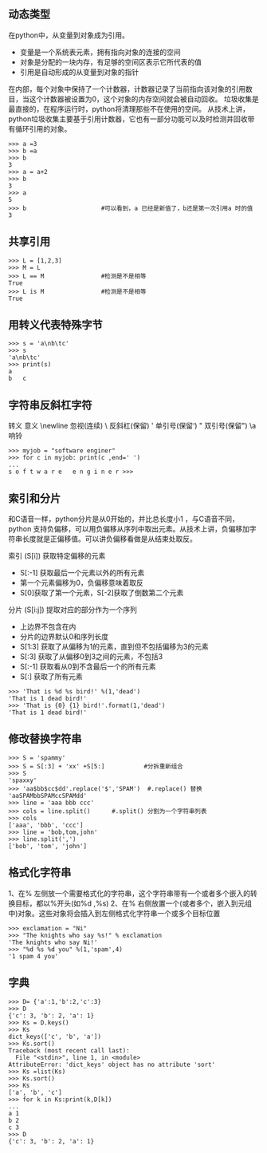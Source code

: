 动态类型
---
在python中，从变量到对象成为引用。
-	变量是一个系统表元素，拥有指向对象的连接的空间
-	对象是分配的一块内存，有足够的空间区表示它所代表的值
-	引用是自动形成的从变量到对象的指针

在内部，每个对象中保持了一个计数器，计数器记录了当前指向该对象的引用数目，当这个计数器被设置为0，这个对象的内存空间就会被自动回收。
垃圾收集是最直接的，在程序运行时，python将清理那些不在使用的空间。
从技术上讲，python垃圾收集主要基于引用计数器，它也有一部分功能可以及时检测并回收带有循环引用的对象。
``` shell
>>> a =3
>>> b =a
>>> b
3
>>> a = a+2
>>> b
3
>>> a
5
>>> b                     #可以看到，a 已经是新值了，b还是第一次引用a 时的值
3
```
共享引用
---
``` shell
>>> L = [1,2,3]
>>> M = L
>>> L == M                #检测是不是相等
True
>>> L is M                #检测是不是相等
True
```
用转义代表特殊字节
---
``` shell
>>> s = 'a\nb\tc'
>>> s
'a\nb\tc'
>>> print(s)
a
b	c
```
字符串反斜杠字符
---
转义           意义
\newline       忽视(连续)
\\             反斜杠(保留\)
\'             单引号(保留‘)
\"             双引号(保留")
\a             响铃

``` shell
>>> myjob = "software enginer"
>>> for c in myjob: print(c ,end=' ')
... 
s o f t w a r e   e n g i n e r >>> 
```
索引和分片
---
和C语音一样，python分片是从0开始的，并比总长度小1 ，与C语音不同，python 支持负偏移，可以用负偏移从序列中取出元素。从技术上讲，负偏移加字符串长度就是正偏移值。可以讲负偏移看做是从结束处取反。

索引 (S[i]) 获取特定偏移的元素
-  S[:-1] 获取最后一个元素以外的所有元素
-  第一个元素偏移为0，负偏移意味着取反
-  S[0]获取了第一个元素，S[-2]获取了倒数第二个元素 

分片 (S[i:j]) 提取对应的部分作为一个序列
-  上边界不包含在内
-  分片的边界默认0和序列长度
-  S[1:3] 获取了从偏移为1的元素，直到但不包括偏移为3的元素
-  S[:3] 获取了从偏移0到3之间的元素，不包括3
-  S[:-1] 获取看从0到不含最后一个的所有元素
-  S[:] 获取了所有元素
``` shell
>>> 'That is %d %s bird!' %(1,'dead')
'That is 1 dead bird!'
>>> 'That is {0} {1} bird!'.format(1,'dead')
'That is 1 dead bird!'
```
修改替换字符串
---
``` shell
>>> S = 'spammy'
>>> S = S[:3] + 'xx' +S[5:]           #分拆重新组合
>>> S
'spaxxy'
>>> 'aa$bb$cc$dd'.replace('$','SPAM')  #.replace() 替换
'aaSPAMbbSPAMccSPAMdd'
>>> line = 'aaa bbb ccc'
>>> cols = line.split()      #.split() 分割为一个字符串列表
>>> cols
['aaa', 'bbb', 'ccc']
>>> line = 'bob,tom,john'
>>> line.split(',')
['bob', 'tom', 'john']
```
格式化字符串
---
1、在% 左侧放一个需要格式化的字符串，这个字符串带有一个或者多个嵌入的转换目标，都以%开头(如%d ,%s)
2、在% 右侧放置一个(或者多个，嵌入到元组中)对象。这些对象将会插入到左侧格式化字符串一个或多个目标位置
``` shell
>>> exclamation = "Ni" 
>>> "The knights who say %s!" % exclamation
'The knights who say Ni!'
>>> "%d %s %d you" %(1,'spam',4)
'1 spam 4 you'
```
字典
---
``` shell
>>> D= {'a':1,'b':2,'c':3}
>>> D
{'c': 3, 'b': 2, 'a': 1}
>>> Ks = D.keys()
>>> Ks
dict_keys(['c', 'b', 'a'])
>>> Ks.sort()
Traceback (most recent call last):
  File "<stdin>", line 1, in <module>
AttributeError: 'dict_keys' object has no attribute 'sort'
>>> Ks =list(Ks)
>>> Ks.sort()
>>> Ks
['a', 'b', 'c']
>>> for k in Ks:print(k,D[k])
... 
a 1
b 2
c 3
>>> D
{'c': 3, 'b': 2, 'a': 1}
```

